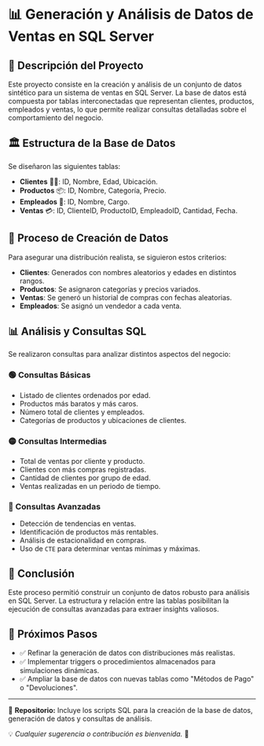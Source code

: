 # 📊 Generación y Análisis de Datos de Ventas en SQL Server

## 📌 Descripción del Proyecto
Este proyecto consiste en la creación y análisis de un conjunto de datos sintético para un sistema de ventas en SQL Server. La base de datos está compuesta por tablas interconectadas que representan clientes, productos, empleados y ventas, lo que permite realizar consultas detalladas sobre el comportamiento del negocio.

## 🏛 Estructura de la Base de Datos
Se diseñaron las siguientes tablas:

- **Clientes** 🧑‍💼: ID, Nombre, Edad, Ubicación.
- **Productos** 📦: ID, Nombre, Categoría, Precio.
- **Empleados** 👔: ID, Nombre, Cargo.
- **Ventas** 💳: ID, ClienteID, ProductoID, EmpleadoID, Cantidad, Fecha.

## 🔧 Proceso de Creación de Datos
Para asegurar una distribución realista, se siguieron estos criterios:

- **Clientes**: Generados con nombres aleatorios y edades en distintos rangos.
- **Productos**: Se asignaron categorías y precios variados.
- **Ventas**: Se generó un historial de compras con fechas aleatorias.
- **Empleados**: Se asignó un vendedor a cada venta.

## 📊 Análisis y Consultas SQL
Se realizaron consultas para analizar distintos aspectos del negocio:

### 🟢 Consultas Básicas
- Listado de clientes ordenados por edad.
- Productos más baratos y más caros.
- Número total de clientes y empleados.
- Categorías de productos y ubicaciones de clientes.

### 🟡 Consultas Intermedias
- Total de ventas por cliente y producto.
- Clientes con más compras registradas.
- Cantidad de clientes por grupo de edad.
- Ventas realizadas en un periodo de tiempo.

### 🔴 Consultas Avanzadas
- Detección de tendencias en ventas.
- Identificación de productos más rentables.
- Análisis de estacionalidad en compras.
- Uso de `CTE` para determinar ventas mínimas y máximas.

## 🚀 Conclusión
Este proceso permitió construir un conjunto de datos robusto para análisis en SQL Server. La estructura y relación entre las tablas posibilitan la ejecución de consultas avanzadas para extraer insights valiosos.

## 📌 Próximos Pasos
- ✅ Refinar la generación de datos con distribuciones más realistas.
- ✅ Implementar triggers o procedimientos almacenados para simulaciones dinámicas.
- ✅ Ampliar la base de datos con nuevas tablas como "Métodos de Pago" o "Devoluciones".

---

📂 **Repositorio:** Incluye los scripts SQL para la creación de la base de datos, generación de datos y consultas de análisis. 

💡 *Cualquier sugerencia o contribución es bienvenida.* 🚀
